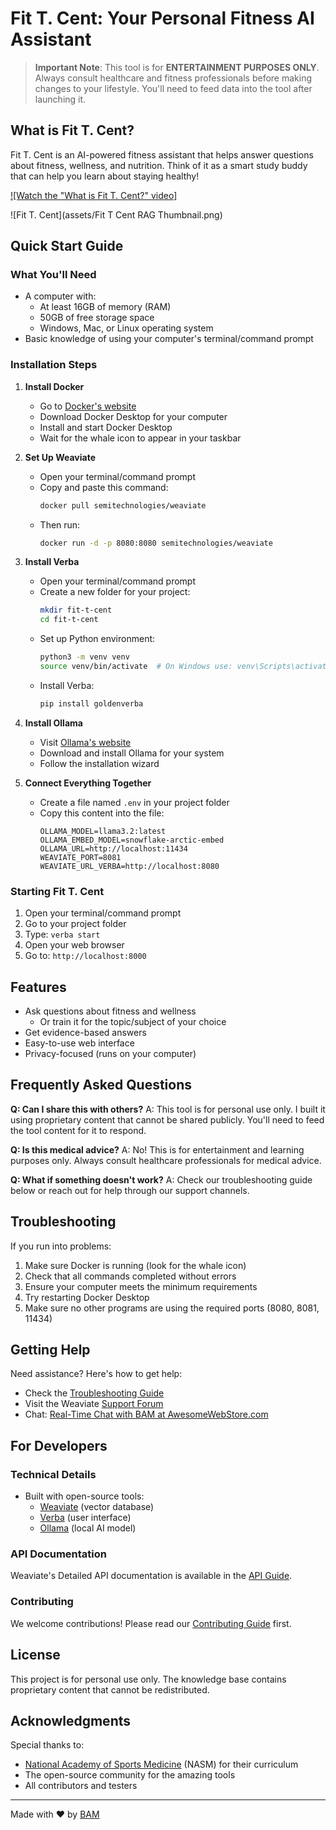 # Fit T. Cent: Your Personal Fitness AI Assistant

> **Important Note**: This tool is for **ENTERTAINMENT PURPOSES ONLY**. Always consult healthcare and fitness professionals before making changes to your lifestyle.
> You'll need to feed data into the tool after launching it.

## What is Fit T. Cent?

Fit T. Cent is an AI-powered fitness assistant that helps answer questions about fitness, wellness, and nutrition. Think of it as a smart study buddy that can help you learn about staying healthy!

[![Watch the "What is Fit T. Cent?" video]](https://www.youtube.com/watch?v=jjnc3fXDXnY)

![Fit T. Cent](assets/Fit T Cent RAG Thumbnail.png)

## Quick Start Guide

### What You'll Need
- A computer with:
  - At least 16GB of memory (RAM)
  - 50GB of free storage space
  - Windows, Mac, or Linux operating system
- Basic knowledge of using your computer's terminal/command prompt

### Installation Steps

1. **Install Docker**
   - Go to [Docker's website](https://www.docker.com/products/docker-desktop/)
   - Download Docker Desktop for your computer
   - Install and start Docker Desktop
   - Wait for the whale icon to appear in your taskbar

2. **Set Up Weaviate**
   - Open your terminal/command prompt
   - Copy and paste this command:
     ```bash
     docker pull semitechnologies/weaviate
     ```
   - Then run:
     ```bash
     docker run -d -p 8080:8080 semitechnologies/weaviate
     ```

3. **Install Verba**
   - Open your terminal/command prompt
   - Create a new folder for your project:
     ```bash
     mkdir fit-t-cent
     cd fit-t-cent
     ```
   - Set up Python environment:
     ```bash
     python3 -m venv venv
     source venv/bin/activate  # On Windows use: venv\Scripts\activate
     ```
   - Install Verba:
     ```bash
     pip install goldenverba
     ```

4. **Install Ollama**
   - Visit [Ollama's website](https://ollama.com)
   - Download and install Ollama for your system
   - Follow the installation wizard

5. **Connect Everything Together**
   - Create a file named `.env` in your project folder
   - Copy this content into the file:
     ```
     OLLAMA_MODEL=llama3.2:latest
     OLLAMA_EMBED_MODEL=snowflake-arctic-embed
     OLLAMA_URL=http://localhost:11434
     WEAVIATE_PORT=8081
     WEAVIATE_URL_VERBA=http://localhost:8080
     ```

### Starting Fit T. Cent

1. Open your terminal/command prompt
2. Go to your project folder
3. Type: `verba start`
4. Open your web browser
5. Go to: `http://localhost:8000`

## Features

- Ask questions about fitness and wellness
  - Or train it for the topic/subject of your choice
- Get evidence-based answers
- Easy-to-use web interface
- Privacy-focused (runs on your computer)

## Frequently Asked Questions

**Q: Can I share this with others?**
A: This tool is for personal use only. I built it using proprietary content that cannot be shared publicly. You'll need to feed the tool content for it to respond.

**Q: Is this medical advice?**
A: No! This is for entertainment and learning purposes only. Always consult healthcare professionals for medical advice.

**Q: What if something doesn't work?**
A: Check our troubleshooting guide below or reach out for help through our support channels.

## Troubleshooting

If you run into problems:

1. Make sure Docker is running (look for the whale icon)
2. Check that all commands completed without errors
3. Ensure your computer meets the minimum requirements
4. Try restarting Docker Desktop
5. Make sure no other programs are using the required ports (8080, 8081, 11434)

## Getting Help

Need assistance? Here's how to get help:

- Check the [Troubleshooting Guide](#troubleshooting)
- Visit the Weaviate [Support Forum](https://forum.weaviate.io/)
- Chat: [Real-Time Chat with BAM at AwesomeWebStore.com](AwesomeWebStore.com)

## For Developers

### Technical Details

- Built with open-source tools:
  - [Weaviate](https://weaviate.io/) (vector database)
  - [Verba](https://verba.weaviate.io/) (user interface)
  - [Ollama](https://ollama.com/) (local AI model)

### API Documentation

Weaviate's Detailed API documentation is available in the [API Guide](https://weaviate.io/developers/weaviate).

### Contributing

We welcome contributions! Please read our [Contributing Guide](CONTRIBUTING.md) first.

## License

This project is for personal use only. The knowledge base contains proprietary content that cannot be redistributed.

## Acknowledgments

Special thanks to:
- [National Academy of Sports Medicine](https://www.nasm.org/) (NASM) for their curriculum
- The open-source community for the amazing tools
- All contributors and testers

---

Made with ❤️ by [BAM](https://brandanthonymcdonald.com/)